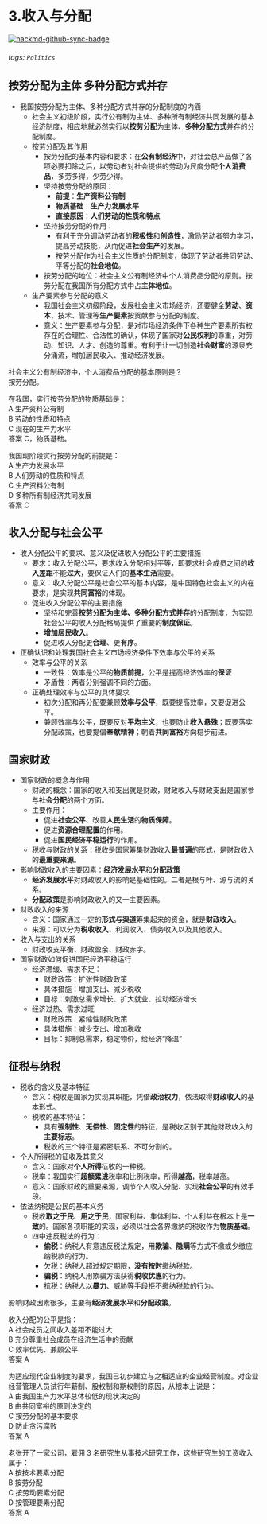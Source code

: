 # 3.收入与分配  

[![hackmd-github-sync-badge](https://hackmd.io/yfUp95xKSg6GTE1zRLXQdw/badge)](https://hackmd.io/yfUp95xKSg6GTE1zRLXQdw)


###### tags: `Politics`
  
## 按劳分配为主体 多种分配方式并存  
  
- 我国按劳分配为主体、多种分配方式并存的分配制度的内涵  
  - 社会主义初级阶段，实行公有制为主体、多种所有制经济共同发展的基本经济制度，相应地就必然实行以**按劳分配**为主体、**多种分配方式**并存的分配制度。  
  - 按劳分配及其作用  
    - 按劳分配的基本内容和要求：在**公有制经济**中，对社会总产品做了各项必要扣除之后，以劳动者对社会提供的劳动为尺度分配**个人消费品**，多劳多得，少劳少得。  
    - 坚持按劳分配的原因：  
      - **前提**：**生产资料公有制**  
      - **物质基础**：**生产力发展水平**  
      - **直接原因**：**人们劳动的性质和特点**  
    - 坚持按劳分配的作用：  
      - 有利于充分调动劳动者的**积极性**和**创造性**，激励劳动者努力学习，提高劳动技能，从而促进**社会生产**的发展。  
      - 按劳分配作为社会主义性质的分配制度，体现了劳动者共同劳动、平等分配的**社会地位**。  
    - 按劳分配的地位：社会主义公有制经济中个人消费品分配的原则。按劳分配在我国所有分配方式中占**主体地位**。  
  - 生产要素参与分配的意义  
    - 我国社会主义初级阶段，发展社会主义市场经济，还要健全**劳动**、**资本**、技术、管理等**生产要素**按贡献参与分配的制度。  
    - 意义：生产要素参与分配，是对市场经济条件下各种生产要素所有权存在的合理性、合法性的确认，体现了国家对**公民权利**的尊重，对劳动、知识、人才、创造的尊重。有利于让一切创造**社会财富**的源泉充分涌流，增加居民收入、推动经济发展。  
  
社会主义公有制经济中，个人消费品分配的基本原则是？  
按劳分配。  
  
在我国，实行按劳分配的物质基础是：  
A 生产资料公有制  
B 劳动的性质和特点  
C 现在的生产力水平  
答案 C，物质基础。  
  
我国现阶段实行按劳分配的前提是：  
A 生产力发展水平  
B 人们劳动的性质和特点  
C 生产资料公有制  
D 多种所有制经济共同发展  
答案 C  
  
## 收入分配与社会公平  
  
- 收入分配公平的要求、意义及促进收入分配公平的主要措施  
  - 要求：收入分配公平，要求收入分配相对平等，即要求社会成员之间的**收入差距**不能**过大**，要保证人们的**基本生活**需要。  
  - 意义：收入分配公平是社会公平的基本内容，是中国特色社会主义的内在要求，是实现**共同富裕**的体现。  
  - 促进收入分配公平的主要措施：  
    - 坚持和完善**按劳分配为主体、多种分配方式并存**的分配制度，为实现社会公平的收入分配格局提供了重要的**制度保证**。  
    - **增加居民收入**。  
    - 促进收入分配更**合理**、更**有序**。  
- 正确认识和处理我国社会主义市场经济条件下效率与公平的关系  
  - 效率与公平的关系  
    - 一致性：效率是公平的**物质前提**，公平是提高经济效率的**保证**  
    - 矛盾性：两者分别强调不同的方面。  
  - 正确处理效率与公平的具体要求  
    - 初次分配和再分配要兼顾**效率与公平**，既要提高效率，又要促进公平。  
    - 兼顾效率与公平，既要反对**平均主义**，也要防止**收入悬殊**；既要落实分配政策，也要提倡**奉献精神**；朝着**共同富裕**方向稳步前进。  
  
## 国家财政  
  
- 国家财政的概念与作用  
  - 财政的概念：国家的收入和支出就是财政，财政收入与财政支出是国家参与**社会分配**的两个方面。  
  - 主要作用：  
    - 促进**社会公平**、改善**人民生活**的**物质保障**。  
    - 促进**资源合理配置**的作用。  
    - 促进**国民经济平稳运行**的作用。  
  - 税收与财政的关系：税收是国家筹集财政收入**最普遍**的形式，是财政收入的**最重要来源**。  
- 影响财政收入的主要因素：**经济发展水平**和**分配政策**  
  - **经济发展水平**对财政收入的影响是基础性的。二者是根与叶、源与流的关系。  
  - **分配政策**是影响财政收入的又一主要因素。  
- 财政收入的来源  
  - 含义：国家通过一定的**形式与渠道**筹集起来的资金，就是**财政收入**。  
  - 来源：可以分为**税收收入**、利润收入、债务收入以及其他收入。  
- 收入与支出的关系  
  - 财政收支平衡、财政盈余、财政赤字。  
- 国家财政如何促进国民经济平稳运行  
  - 经济滞缓、需求不足：  
    - 财政政策：扩张性财政政策  
    - 具体措施：增加支出、减少税收  
    - 目标：刺激总需求增长、扩大就业、拉动经济增长  
  - 经济过热、需求过旺  
    - 财政政策：紧缩性财政政策  
    - 具体措施：减少支出、增加税收  
    - 目标：抑制总需求，稳定物价，给经济“降温”  
  
## 征税与纳税  
  
- 税收的含义及基本特征  
  - 含义：税收是国家为实现其职能，凭借**政治权力**，依法取得**财政收入**的基本形式。  
  - 税收的基本特征：  
    - 具有**强制性**、**无偿性**、**固定性**的特征，是税收区别于其他财政收入的**主要标志**。  
    - 税收的三个特征是紧密联系、不可分割的。  
- 个人所得税的征收及其意义  
  - 含义：国家对**个人所得**征收的一种税。  
  - 税率：我国实行**超额累进**税率和比例税率，所得**越高**，税率越高。  
  - 意义：国家财政的重要来源，调节个人收入分配、实现**社会公平**的有效手段。  
- 依法纳税是公民的基本义务  
  - 税收**取之于民**、**用之于民**，国家利益、集体利益、个人利益在根本上是**一致**的。国家各项职能的实现，必须以社会各界缴纳的税收作为**物质基础**。  
  - 四中违反税法的行为：  
    - **偷税**：纳税人有意违反税法规定，用**欺骗**、**隐瞒**等方式不缴或少缴应纳税款的行为。  
    - 欠税：纳税人超过规定期限，**没有按时**缴纳税款。  
    - **骗税**：纳税人用欺骗方法获得**税收优惠**的行为。  
    - 抗税：纳税人以**暴力**、威胁等手段拒不缴纳税款的行为。  
  
影响财政因素很多，主要有**经济发展水平**和**分配政策**。  
  
收入分配的公平是指：  
A 社会成员之间收入差距不能过大  
B 充分尊重社会成员在经济生活中的贡献  
C 效率优先、兼顾公平  
答案 A  
  
为适应现代企业制度的要求，我国已初步建立与之相适应的企业经营制度。对企业经营管理人员试行年薪制、股权制和期权制的原因，从根本上说是：  
A 由我国生产力水平总体较低的现状决定的  
B 由共同富裕的原则决定的  
C 按劳分配的基本要求  
D 防止贪污腐败  
答案 A  
  
老张开了一家公司，雇佣 3 名研究生从事技术研究工作，这些研究生的工资收入属于：  
A 按技术要素分配  
B 按劳分配  
C 按劳动要素分配  
D 按管理要素分配  
答案 A